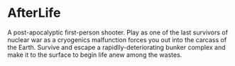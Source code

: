 # AfterLife
A post-apocalyptic first-person shooter. Play as one of the last survivors of nuclear war as a cryogenics malfunction forces you out into the carcass of the Earth.
Survive and escape a rapidlly-deteriorating bunker complex and make it to the surface to begin life anew among the wastes.
